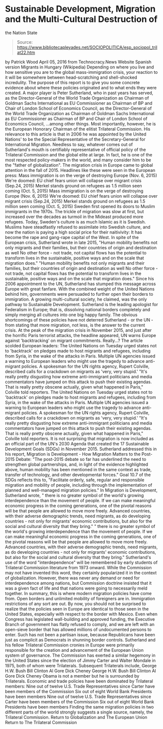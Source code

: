 # Sustainable Development, Migration and the Multi-Cultural Destruction of 
the Nation State

> Source: https://www.bibliotecapleyades.net/SOCIOPOLITICA/esp_sociopol_trilat22.htm

by Patrick Wood April 05, 2016
from Technocracy.News Website
Spanish version
Migrants in Hungary
(Wikipedia)
Depending on where you live and how sensitive you are to the global mass-immigration crisis, your reaction to it will be somewhere between head-scratching and shell-shocked incredulity.
The purpose of this report is to give you some concrete evidence about where these policies originated and to what ends they were created.
A major player is Peter Sutherland, who in past years has served,
as the Director-General of the World Trade Organization as Chairman of Goldman Sachs International as EU Commissioner as Chairman of BP and Chair of London School of Economics Council,
as the Director-General of the World Trade Organization
as Chairman of Goldman Sachs International
as EU Commissioner
as Chairman of BP and Chair of London School of Economics Council,
...among other things.
Most importantly, however, he is the European Honorary Chairman of the elitist Trilateral Commission.
His relevance to this article is that in 2006 he was appointed by the United Nations' to be the Special Representative of the Secretary-General for International Migration.
Needless to say, whatever comes out of Sutherland's mouth is certifiably representative of official policy of the Trilateral Commission and the global elite at large.
In fact, he is one of the most respected policy-makers in the world, and many consider him to be the "father of globalization".
The migration crisis in Europe came to global attention in the fall of 2015.
Headlines like these were seen in the European press:
Mass immigration is on the verge of destroying Europe (Nov. 6, 2015) We're doomed: EU chief fears union will collapse over migrant crisis (Sep.24, 2015) Merkel stands ground on refugees as 1.5 million seen coming (Oct. 5, 2015)
Mass immigration is on the verge of destroying Europe (Nov. 6, 2015)
We're doomed: EU chief fears union will collapse over migrant crisis (Sep.24, 2015)
Merkel stands ground on refugees as 1.5 million seen coming (Oct. 5, 2015)
Sweden first opened its doors to Muslim immigrants in the 1970s.
The trickle of migration was slow at first, but increased over the decades as turmoil in the Mideast produced more refugees. Today, Sweden's culture is as much Islamic as it is Swedish.
Muslims have steadfastly refused to assimilate into Swedish culture, and now the nation is paying a high social price for their naitivivity:
It has become the rape and gang-rape capital of the West.
In spite of the European crisis, Sutherland wrote in late 2015,
"Human mobility benefits not only migrants and their families, but their countries of origin and destination as well No other force - not trade, not capital flows has the potential to transform lives in the sustainable, positive ways and on the scale that migration does."
"Human mobility benefits not only migrants and their families, but their countries of origin and destination as well
No other force - not trade, not capital flows has the potential to transform lives in the sustainable, positive ways and on the scale that migration does."
Since his 2006 appointment to the UN, Sutherland has stumped this message across Europe with great fanfare.
With the combined weight of the United Nations behind him, governments were persuaded to further open their borders to immigration. A growing multi-cultural society, he claimed, was the only pathway to Sustainable Development.
Sutherland is the leading apologist for Federalism in Europe; that is, dissolving national borders completely and simply merging all cultures into one big happy family.
The obvious shortcomings of these policies have not deterred Sutherland - or the UN - from stating that more migration, not less, is the answer to the current crisis.
At the peak of the migration crisis in November 2015, and just after the horrific Paris terrorist attacks, the headline appeared, UN warns Europe against 'backtracking' on migrant commitments. Really...?
The article scolded European leaders:
The United Nations on Tuesday urged states not to 'backtrack' on pledges made to host migrants and refugees, including from Syria, in the wake of the attacks in Paris. Multiple UN agencies issued a warning to European leaders who might use the tragedy to advance anti-migrant policies. A spokesman for the UN rights agency, Rupert Colville, described calls for a crackdown on migrants as 'very, very stupid.' "It's really pretty disgusting how extreme anti-immigrant politicians and media commentators have jumped on this attack to push their existing agendas. That is really pretty obscene actually, given what happened in Paris," Colville told reporters.
The United Nations on Tuesday urged states not to 'backtrack' on pledges made to host migrants and refugees, including from Syria, in the wake of the attacks in Paris.
Multiple UN agencies issued a warning to European leaders who might use the tragedy to advance anti-migrant policies.
A spokesman for the UN rights agency, Rupert Colville, described calls for a crackdown on migrants as 'very, very stupid.'
"It's really pretty disgusting how extreme anti-immigrant politicians and media commentators have jumped on this attack to push their existing agendas. That is really pretty obscene actually, given what happened in Paris," Colville told reporters.
It is not surprising that migration is now included as an official part of the UN's 2030 Agenda that created the 17 Sustainable Development Goals (SDGs) in November 2015.
Sutherland addressed this in his report, Migration is Development - How Migration Matters to the Post-2015 Debate:
"The post-2015 debate so far has underlined the need to strengthen global partnerships, and, in light of the evidence highlighted above, human mobility has been mentioned in the same context as trade, transfer of technology, and other developmental forces."
Goal 10.7 of the SDGs reflects this to,
"Facilitate orderly, safe, regular and responsible migration and mobility of people, including through the implementation of planned and well-managed migration policies."
In Migration is Development, Sutherland wrote,
" there is no greater symbol of the world's growing interdependence than the movement of people. If we can make meaningful economic progress in the coming generations, one of the pivotal reasons will be that people are allowed to move more freely. Advanced countries, with their adverse demographic trends, need migrants, as do developing countries - not only for migrants' economic contributions, but also for the social and cultural diversity that they bring."
" there is no greater symbol of the world's growing interdependence than the movement of people. If we can make meaningful economic progress in the coming generations, one of the pivotal reasons will be that people are allowed to move more freely.
Advanced countries, with their adverse demographic trends, need migrants, as do developing countries - not only for migrants' economic contributions, but also for the social and cultural diversity that they bring."
Sutherland's use of the word "interdependence" will be remembered by early students of Trilateral Commission literature from 1973 onward.
While the Commission may not have invented this word, they certainly popularized it in the context of globalization. However, there was never any demand or need for interdependence among nations, but Commission doctrine insisted that it was a given fact of life and that nations were going to necessarily meld together.
In summary, this is where modern migration policies have come from. Open borders and unlimited mobility of foreigners are in. Immigration restrictions of any sort are out.
By now, you should not be surprised to realize that the policies seen in Europe are identical to those seen in the United States, especially with respect to the border with Mexico.
Even when Congress has legislated wall-building and approved funding, the Executive Branch of government has flatly refused to comply, and we are left with an open-sieve border that has allowed millions of undocumented persons to enter.
Such has not been a partisan issue, because Republicans have been just as complicit as Democrats in shunning border controls.
Sutherland and his fellow Trilateral Commission cronies in Europe were primarily responsible for the creation and advancement of the European Union system of governance. The Commission has exerted a similar hegemony in the United States since the election of Jimmy Carter and Walter Mondale in 1975, both of whom were Trilaterals.
Subsequent Trilaterals include,
George H.W. Bush Bill Clinton Al Gore Dick Cheney
George H.W. Bush
Bill Clinton
Al Gore
Dick Cheney
Obama is not a member but he is surrounded by Trilaterals.
Economic and trade policies have been dominated by Trilateral members:
Nine out of twelve U.S. Trade Representatives since Carter have been members of the Commission Six out of eight World Bank Presidents have been members
Nine out of twelve U.S. Trade Representatives since Carter have been members of the Commission
Six out of eight World Bank Presidents have been members
Finding the same migration policies in two different parts of the world strongly suggests a single source, namely, the Trilateral Commission.
Return to Globalization and The European Union
Return to The Trilateral Commission
